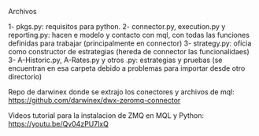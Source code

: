 Archivos

1- pkgs.py: requisitos para python.
2- connector.py, execution.py y reporting.py: hacen e modelo y contacto con mql, con todas las funciones definidas para trabajar (principalmente en connector)
3- strategy.py: oficia como constructor de estrategias (hereda de connector las funcionalidaes)
3- A-Historic.py, A-Rates.py y otros .py: estrategias y pruebas (se encuentran en esa carpeta debido a problemas para importar desde otro directorio)

Repo de darwinex donde se extrajo los conectores y archivos de mql: https://github.com/darwinex/dwx-zeromq-connector 

Videos tutorial para la instalacion de ZMQ en MQL y Python: https://youtu.be/Qv04zPU7lxQ 
